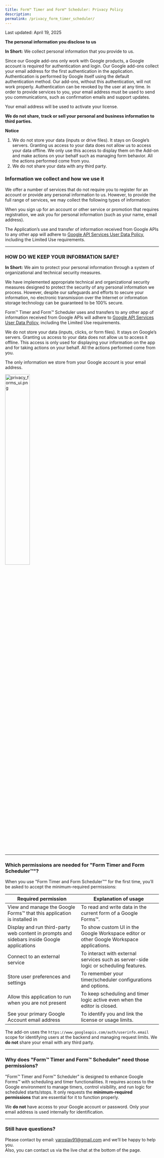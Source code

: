 ```yaml
---
title: Form™ Timer and Form™ Scheduler: Privacy Policy  
description:  
permalink: /privacy_form_timer_scheduler/
---
```


<style>
.demo {
    width: 40% !important;
}
</style>

Last updated: April 19, 2025

**The personal information you disclose to us**

**In Short:** We collect personal information that you provide to us.

Since our Google add-ons only work with Google products, a Google account is required for authentication and login. Our Google add-ons collect your email address for the first authentication in the application. Authentication is performed by Google itself using the default authentication method. Our add-ons, without this authentication, will not work properly. Authentication can be revoked by the user at any time. In order to provide services to you, your email address must be used to send you communications, such as confirmation emails and support updates.

Your email address will be used to activate your license.

**We do not share, track or sell your personal and business information to third parties.**

**Notice**

1. We do not store your data (inputs or drive files). It stays on Google’s servers. Granting us access to your data does not allow us to access your data offline. We only use this access to display them on the Add-on and make actions on your behalf such as managing form behavior. All the actions performed come from you.
2. We do not share your data with any third party.

### Information we collect and how we use it

We offer a number of services that do not require you to register for an account or provide any personal information to us. However, to provide the full range of services, we may collect the following types of information:

When you sign up for an account or other service or promotion that requires registration, we ask you for personal information (such as your name, email address).

The Application’s use and transfer of information received from Google APIs to any other app will adhere to [Google API Services User Data Policy](https://developers.google.com/terms/api-services-user-data-policy#additional_requirements_for_specific_api_scopes), including the Limited Use requirements.

---

### HOW DO WE KEEP YOUR INFORMATION SAFE?

**In Short:** We aim to protect your personal information through a system of organizational and technical security measures.

We have implemented appropriate technical and organizational security measures designed to protect the security of any personal information we process. However, despite our safeguards and efforts to secure your information, no electronic transmission over the Internet or information storage technology can be guaranteed to be 100% secure.

Form™ Timer and Form™ Scheduler uses and transfers to any other app of information received from Google APIs will adhere to [Google API Services User Data Policy](https://developers.google.com/terms/api-services-user-data-policy#additional_requirements_for_specific_api_scopes), including the Limited Use requirements.

We do not store your data (inputs, clicks, or form files). It stays on Google’s servers. Granting us access to your data does not allow us to access it offline. This access is only used for displaying your information on the app and for taking actions on your behalf. All the actions performed come from you.

The only information we store from your Google account is your email address.

<img class="demo" alt="privacy_forms_ui.png" src="{{ site.baseurl }}/images/form-timer.png" />

---

### Which permissions are needed for "Form Timer and Form Scheduler™"?

When you use "Form Timer and Form Scheduler™" for the first time, you’ll be asked to accept the minimum-required permissions:

| Required permission                                                                        | Explanation of usage                                                                                 |
|--------------------------------------------------------------------------------------------|------------------------------------------------------------------------------------------------------|
| View and manage the Google Forms™ that this application is installed in                    | To read and write data in the current form of a Google Forms™.                                       |
| Display and run third-party web content in prompts and sidebars inside Google applications | To show custom UI in the Google Workspace editor or other Google Workspace applications.             |
| Connect to an external service                                                             | To interact with external services such as server-side logic or scheduling features.                 |
| Store user preferences and settings                                                        | To remember your timer/scheduler configurations and options.                                         |
| Allow this application to run when you are not present                                     | To keep scheduling and timer logic active even when the editor is closed.                            |
| See your primary Google Account email address                                              | To identify you and link the license or usage limits.                                                |

The add-on uses the `https://www.googleapis.com/auth/userinfo.email` scope for identifying users at the backend and managing request limits. We **do not** share your email with any third party.

---

### Why does "Form™ Timer and Form™ Scheduler" need those permissions?

"Form™ Timer and Form™ Scheduler" is designed to enhance Google Forms™ with scheduling and timer functionalities. It requires access to the Google environment to manage timers, control visibility, and run logic for scheduled starts/stops. It only requests the **minimum-required permissions** that are essential for it to function properly.

We **do not** have access to your Google account or password. Only your email address is used internally for identification.

---

### Still have questions?

Please contact by email: yaroslav91@gmail.com and we’ll be happy to help you.  
Also, you can contact us via the live chat at the bottom of the page.
